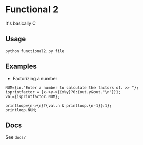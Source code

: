 # Functional 2

It's basically C

## Usage

`python functional2.py file`

## Examples

* Factorizing a number

```
NUM={in."Enter a number to calculate the factors of. >> "};
isprintfactor = {x->y->{{x%y}?0:{out.y&out."\n"}}};
val={isprintfactor.NUM};

printloop={n->{n}?{val.n & printloop.{n-1}}:1};
printloop.NUM;
```

## Docs

See `docs/`